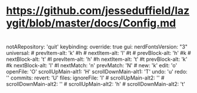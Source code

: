 # https://github.com/jesseduffield/lazygit/blob/master/docs/Config.md

# <!-- copy to ~/.config/lazygit/config.yaml -->
notARepository: 'quit'
keybinding:
  override: true
  gui:
    nerdFontsVersion: "3"
  universal:
    # prevItem-alt: 'k'  #h
    # nextItem-alt: 'l'  #t
    # prevBlock-alt: 'h' #k
    # nextBlock-alt: 't' #l 
    prevItem-alt: 'h'  #h
    nextItem-alt: 't'  #t
    prevBlock-alt: 'k' #k
    nextBlock-alt: 'l' #l 
    nextMatch: 'n'
    prevMatch: 'N'
    # new: 'k'
    edit: 'o'
    openFile: 'O'
    scrollUpMain-alt1: 'H'
    scrollDownMain-alt1: 'T'
    undo: 'u'
    redo: '<c-r>'
  commits:
    revert: 'U'
  files:
    ignoreFile: 'I'
    # scrollUpMain-alt2: '<leader-k>'
    # scrollDownMain-alt2: '<leader-l>'
    # scrollUpMain-alt2: 'h'
    # scrollDownMain-alt2: 't'
